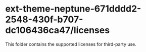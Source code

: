# ext-theme-neptune-671dddd2-2548-430f-b707-dc106436ca47/licenses

This folder contains the supported licenses for third-party use.
